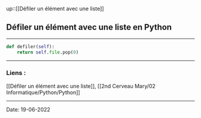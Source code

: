 

up::[[Défiler un élément avec une liste]]

## Défiler un élément avec une liste en Python

---

```python
def defiler(self):
	return self.file.pop(0)
```


---
### Liens :

[[Défiler un élément avec une liste]], [[2nd Cerveau Mary/02 Informatique/Python/Python]]

---

Date: 19-06-2022